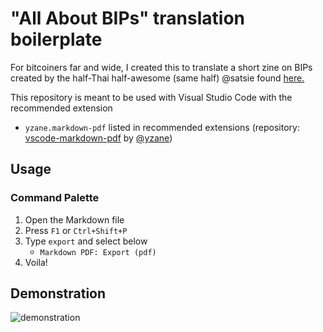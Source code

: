 # "All About BIPs" translation boilerplate

For bitcoiners far and wide, I created this to translate a short zine on BIPs
created by the half-Thai half-awesome (same half) @satsie found [here.](https://satsie.dev/bips)

This repository is meant to be used with Visual Studio Code with the recommended extension

* `yzane.markdown-pdf` listed in recommended extensions
  (repository: [vscode-markdown-pdf](https://github.com/yzane/vscode-markdown-pdf) by [@yzane](https://github.com/yzane))

## Usage

### Command Palette

1. Open the Markdown file
1. Press `F1` or `Ctrl+Shift+P`
1. Type `export` and select below
   * `Markdown PDF: Export (pdf)`
1. Voila!

## Demonstration

![demonstration](./demo.gif)
